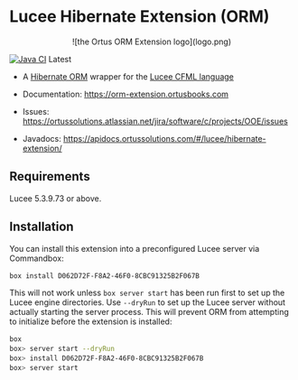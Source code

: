 # Lucee Hibernate Extension (ORM)

<center>![the Ortus ORM Extension logo](logo.png)</center>

[![Java CI](https://github.com/ortus-solutions/extension-hibernate/actions/workflows/release.yml/badge.svg)](https://github.com/ortus-solutions/extension-hibernate/actions/workflows/release.yml) Latest

* A [Hibernate ORM](https://hibernate.org/orm/) wrapper for the [Lucee CFML language](https://www.lucee.org/)

* Documentation: https://orm-extension.ortusbooks.com
* Issues: https://ortussolutions.atlassian.net/jira/software/c/projects/OOE/issues
* Javadocs: https://apidocs.ortussolutions.com/#/lucee/hibernate-extension/

## Requirements

Lucee 5.3.9.73 or above.

## Installation

You can install this extension into a preconfigured Lucee server via Commandbox:

```bash
box install D062D72F-F8A2-46F0-8CBC91325B2F067B
```

This will not work unless `box server start` has been run first to set up the Lucee engine directories. Use `--dryRun` to set up the Lucee server without actually starting the server process. This will prevent ORM from attempting to initialize before the extension is installed:

```bash
box
box> server start --dryRun
box> install D062D72F-F8A2-46F0-8CBC91325B2F067B
box> server start
```